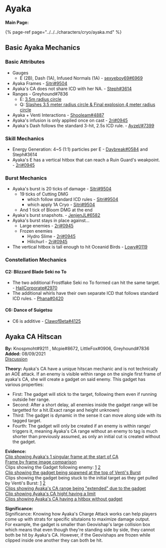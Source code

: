 # Ayaka

**Main Page:**

{% page-ref page="../../../characters/cryo/ayaka.md" %}

## Basic Ayaka Mechanics

### Basic Attributes

* Gauges
  * E (2B), Dash (1A), Infused Normals (1A) - [sexyeboy69#6969](https://youtu.be/LxqjepdKwAU)
* Ayaka Frames - [Sitri#9504](https://docs.google.com/spreadsheets/d/1Q72fXo7XAF2dhMphwTDmsT2Kag8aVPOYhWwXo8I0l9w/edit?usp=sharing)
* Ayaka's CA does not share ICD with her NA. - [Steph#3614](https://imgur.com/0sNof3m)
* Ranges - Greyhound#7836
  * E: [3.5m radius circle](https://www.youtube.com/watch?v=KijBkD0w00I) 
  * Q: [Slashes 3.5 meter radius circle & Final explosion 4 meter radius circle](https://www.youtube.com/watch?v=Sri2O3_cPbo) 
* Ayaka + Venti Interactions - [Shooleam#4887](https://youtu.be/B0yb74D6LrY)  
* Ayaka's infusion is only applied once on cast - [2ri\#0945](https://imgur.com/2SQMtbU)  
* Ayaka's Dash follows the standard 3-hit, 2.5s ICD rule. - [Ayzel/#7399](https://www.youtube.com/watch?v=grYqUp_JJRM&ab_channel=TenTen)  

### Skill Mechanics

* Energy Generation: 4~5 (1:1) particles per E - [Daybreak#0584](https://youtu.be/oXHoYUs6d6U) and Steph#3614
* Ayaka's E has a vertical hitbox that can reach a Ruin Guard's weakpoint. - [2ri#0945](https://imgur.com/a/yB126Ja)

### Burst Mechanics

* Ayaka's burst is 20 ticks of damage - [Sitri#9504](https://youtu.be/viS7Nim4yMM)
  * 19 ticks of Cutting DMG
    * which follow standard ICD rules - [Sitri#9504](https://youtu.be/0zRg5PCF7dw)
    * which apply 1A Cryo - [Sitri#9504](https://youtu.be/obmfOaYGjis)
  * And 1 tick of Bloom DMG at the end
* Ayaka's burst snapshots. - [JenjenJL#6582](https://youtu.be/maB6T_h8Rnc)
* Ayaka's burst stays in place against...
  * Large enemies - [2ri#0945](https://imgur.com/a/yB126Ja)
  * Frozen enemies
    * Hydro Slime - [2ri#0945](https://imgur.com/ea0mhSl)
    * Hilichurl - [2ri#0945](https://imgur.com/WB4b1ej)
* The vertical hitbox is tall enough to hit Oceanid Birds - [Lowy#0119](https://imgur.com/a/gw47yBc)

### Constellation Mechanics

#### C2: Blizzard Blade Seki no To

* The two additional Frostflake Seki no To formed can hit the same target. - [HailCorporate#2970](https://imgur.com/a/nlOHZBU)
* The additional whirls have their own separate ICD that follows standard ICD rules. - [Phana#0420](https://imgur.com/a/NPQFhPn)

#### C6: Dance of Suigetsu

* C6 is additive - [ClawofBeta#4125](https://cdn.discordapp.com/attachments/866109693101211648/867518314337927239/unknown.png)


## Ayaka CA Hitscan  

**By:** Knospmoht\#9211 , Mcpie\#8672, LittleFox\#0906, Greyhound\#7836  
**Added:** 08/09/2021  
[Discussion](https://tickettool.xyz/direct?url=https://cdn.discordapp.com/attachments/870326929893515314/874088594778771476/transcript-ayaka-hitscan-ca.html)  

**Theory:** Ayaka's CA have a unique hitscan mechanic and is not technically an AOE attack. If an enemy is visible within range on the single first frame of ayaka's CA, she will create a gadget on said enemy. This gadget has various properties:  
* First: The gadget will stick to the target, following them even if running outside her range.
* Second: After a short delay, all enemies inside the gadget range will be targetted for a hit.(Exact range and height unknown)
* Third: The gadget is dynamic in the sense it can move along side with its tagged target. 
* Fourth: The gadget will only be created if an enemy is within range/ triggers it, meaning Ayaka's CA range without an enemy to tag is much shorter than previously assumed, as only an initial cut is created without the gadget.

**Evidence:**  
[Clip showing Ayaka's 1 singular frame at the start of CA](https://gyazo.com/5ae155cde0664ccb6755dd5531a3950b)  
[Frame by frame image comparison](https://imgur.com/a/KWHSEIq)  
Clips showing the Gadget following enemy: [1](https://imgur.com/FW4FleU) [2](https://imgur.com/LzjML5V)  
[Clip showing the gadget being spawned at the top of Venti's Burst](https://youtu.be/uc9awg5vnD8)  
Clips showing the gadget being stuck to the initial target as they get pulled by Venti's Burst: [1](https://youtu.be/9MeUjPq5Cvo) [2](https://youtu.be/_yBeitqBw5E)  
[Clips showing Ayaka's CA range being "extended" due to the gadget](https://youtu.be/ffXYcwRrccc)  
[Clip showing Ayaka's CA hight having a limit](https://www.youtube.com/watch?v=Yw9Wi4-QVY0)  
[Clips showing Ayaka's CA having a hitbox without gadget](https://www.youtube.com/watch?v=D08yx7p1iHo)  

**Significance:**  
Significance: Knowing how Ayaka's Charge Attack works can help players come up with strats for specific situtaions to maximize damage output.  
For example, the gadget is smaller than Geovishap's large collision box which means that even though they're standing side by side, they cannot both be hit by Ayaka's CA.  However, if the Geovishaps are frozen while clipped inside one another they can both be hit.  
